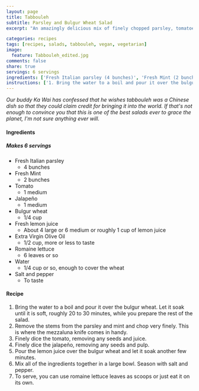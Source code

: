 ```yaml
---
layout: page
title: Tabbouleh
subtitle: Parsley and Bulgur Wheat Salad
excerpt: "An amazingly delicious mix of finely chopped parsley, tomatoes, and bulgur wheat served with lots of olive oil and lemon juice."

categories: recipes
tags: [recipes, salads, tabbouleh, vegan, vegetarian]
image:
  feature: Tabbouleh_edited.jpg
comments: false
share: true
servings: 6 servings
ingredients: ['Fresh Italian parsley (4 bunches)', 'Fresh Mint (2 bunches)', 'Tomato (1 medium)', 'Jalape\xc3\xb1o (1 medium)', 'Bulgur wheat (1/4 cup)', 'Fresh lemon juice (About 4 large or 6 medium or roughly 1 cup of lemon juice)', 'Extra Virgin Olive Oil (1/2 cup, more or less to taste)', 'Romaine lettuce (6 leaves or so)', 'Water (1/4 cup or so, enough to cover the wheat)', 'Salt and pepper (To taste)']
instructions: ['1. Bring the water to a boil and pour it over the bulgur wheat. Let it soak until it is soft, roughly 20 to 30 minutes, while you prepare the rest of the salad.', '2. Remove the stems from the parsley and mint and chop very finely. This is where the mezzaluna knife comes in handy.', '3. Finely dice the tomato, removing any seeds and juice.', '4. Finely dice the jalape\xc3\xb1o, removing any seeds and pulp.', '5. Pour the lemon juice over the bulgur wheat and let it soak another few minutes.', '6. Mix all of the ingredients together in a large bowl. Season with salt and pepper.', '7. To serve, you can use romaine lettuce leaves as scoops or just eat it on its own.']
---
```




*Our buddy Ka Wai has confessed that he wishes tabbouleh was a Chinese dish so that they could claim credit for bringing it into the world. If that's not enough to convince you that this is one of the best salads ever to grace the planet, I'm not sure anything ever will.*

#### Ingredients

##### Makes 6 servings

* Fresh Italian parsley
  - 4 bunches
* Fresh Mint
  - 2 bunches
* Tomato
  - 1 medium
* Jalapeño
  - 1 medium
* Bulgur wheat
  - 1/4 cup
* Fresh lemon juice
  - About 4 large or 6 medium or roughly 1 cup of lemon juice
* Extra Virgin Olive Oil
  - 1/2 cup, more or less to taste
* Romaine lettuce
  - 6 leaves or so
* Water
  - 1/4 cup or so, enough to cover the wheat
* Salt and pepper
  - To taste

#### Recipe

1. Bring the water to a boil and pour it over the bulgur wheat. Let it soak until it is soft, roughly 20 to 30 minutes, while you prepare the rest of the salad.
2. Remove the stems from the parsley and mint and chop very finely. This is where the mezzaluna knife comes in handy.
3. Finely dice the tomato, removing any seeds and juice.
4. Finely dice the jalapeño, removing any seeds and pulp.
5. Pour the lemon juice over the bulgur wheat and let it soak another few minutes.
6. Mix all of the ingredients together in a large bowl. Season with salt and pepper.
7. To serve, you can use romaine lettuce leaves as scoops or just eat it on its own.
